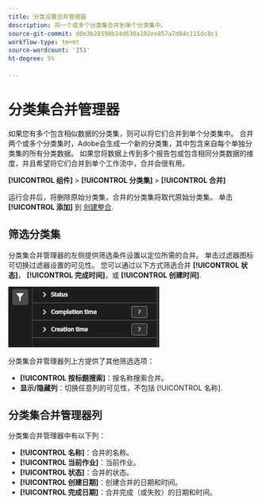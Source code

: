 ```yaml
---
title: 分类设置合并管理器
description: 将一个或多个分类集合并到单个分类集中。
source-git-commit: d0e3b28590b24d630a192ee857a7d84c115dc8c1
workflow-type: tm+mt
source-wordcount: '251'
ht-degree: 5%

---
```


# 分类集合并管理器

如果您有多个包含相似数据的分类集，则可以将它们合并到单个分类集中。 合并两个或多个分类集时，Adobe会生成一个新的分类集，其中包含来自每个单独分类集的所有分类数据。 如果您将数据上传到多个报告包或包含相同分类数据的维度，并且希望将它们合并到单个工作流中，合并会很有用。

**[!UICONTROL 组件]** > **[!UICONTROL 分类集]** > **[!UICONTROL 合并]**

运行合并后，将删除原始分类集，合并的分类集将取代原始分类集。 单击 **[!UICONTROL 添加]** 到 [创建整合](process.md).

## 筛选分类集

分类集合并管理器的左侧提供筛选条件设置以定位所需的合并。 单击过滤器图标可切换过滤器设置的可见性。 您可以通过以下方式筛选合并 **[!UICONTROL 状态]**， **[!UICONTROL 完成时间]**，或 **[!UICONTROL 创建时间]**.

![分类集合并筛选器](../../assets/classification-set-consolidation-filters.png)

分类集合并管理器列上方提供了其他筛选选项：

* **[!UICONTROL 按标题搜索]**：按名称搜索合并。
* **显示/隐藏列**：切换任意列的可见性，不包括 [!UICONTROL 名称].

## 分类集合并管理器列

分类集合并管理器中有以下列：

* **[!UICONTROL 名称]**：合并的名称。
* **[!UICONTROL 当前作业]**：当前作业。 <!-- todo: better description -->
* **[!UICONTROL 状态]**：合并的状态。 <!-- todo: get list of possible statuses -->
* **[!UICONTROL 创建日期]**：创建合并的日期和时间。
* **[!UICONTROL 完成日期]**：合并完成（或失败）的日期和时间。
